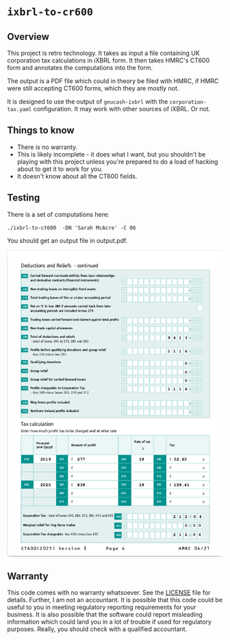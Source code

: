 
# `ixbrl-to-cr600`

## Overview

This project is retro technology.  It takes as input a file containing UK
corporation tax calculations in iXBRL form.  It then takes HMRC's CT600
form and annotates the computations into the form.

The output is a PDF file which could in theory be filed with HMRC, if HMRC
were still accepting CT600 forms, which they are mostly not.

It is designed to use the output of `gnucash-ixbrl` with the
`corporation-tax.yaml` configuration.  It may work with other sources of
iXBRL.  Or not.

## Things to know

- There is no warranty.
- This is likely incomplete - it does what I want, but you shouldn't be
  playing with this project unless you're prepared to do a load of hacking
  about to get it to work for you.
- It doesn't know about all the CT600 fields.

## Testing

There is a set of computations here:

```
./ixbrl-to-ct600  -DN 'Sarah McAcre' -C 06
```

You should get an output file in output.pdf.

![alt text](screenshot.png)

## Warranty

This code comes with no warranty whatsoever.  See the [LICENSE](LICENCE) file
for details.  Further, I am not an accountant.  It is possible that this code
could be useful to you in meeting regulatory reporting requirements for your
business.  It is also possible that the software could report misleading
information which could land you in a lot of trouble if used for regulatory
purposes.  Really, you should check with a qualified accountant.
